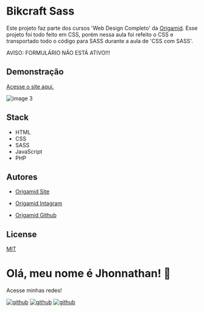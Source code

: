 # Bikcraft Sass

Este projeto faz parte dos cursos 'Web Design Completo' da [Origamid](https://www.origamid.com).
Esse projeto foi todo feito em CSS, porém nessa aula foi refeito o CSS e transportado todo o código para SASS durante a aula de 'CSS com SASS'.

AVISO: FORMULÁRIO NÃO ESTÁ ATIVO!!!


## Demonstração
[Acesse o site aqui.](https://bikcraftsassorigamid.vercel.app/)

![image 3](https://user-images.githubusercontent.com/82620787/205206517-f1800ea6-4acc-4667-acd9-66b84ba6f62a.png)

## Stack

- HTML
- CSS
- SASS
- JavaScript
- PHP

## Autores

- [Origamid Site](https://www.origamid.com)

- [Origamid Intagram](https://www.instagram.com/origamid.cursos/)

- [Origamid Github](https://github.com/origamid)

## License

[MIT](https://choosealicense.com/licenses/mit/)

# Olá, meu nome é Jhonnathan! 👋

<p>Acesse minhas redes!</p>

[![github](https://img.shields.io/badge/-github-%23333?style=for-the-badge&logo=github&logoColor=white)](https://github.com/jhonnathandc)
[![github](https://img.shields.io/badge/-LinkedIn-%230077B5?style=for-the-badge&logo=linkedin&logoColor=white)]("https://www.linkedin.com/in/jhonnathan-cora-6427661b0/)
[![github](https://img.shields.io/badge/-instagram-%23E4405F?style=for-the-badge&logo=instagram&logoColor=white)](https://www.instagram.com/jhonnathandc/)
